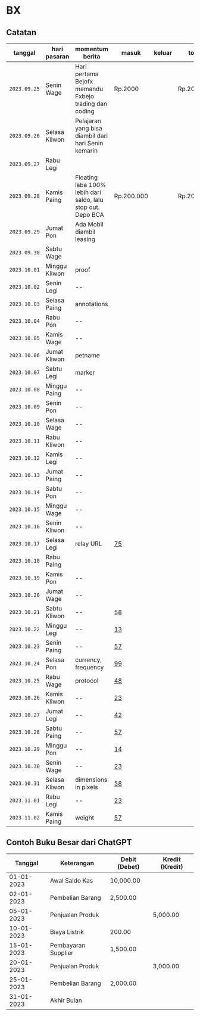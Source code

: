 # BX
## Catatan

| tanggal      | hari pasaran       | momentum berita                                                 | masuk         | keluar    | total      |
| ------------ | ------------------ | --------------------------------------------------------------- | ------------- | --------- | ---------- |
| `2023.09.25` | Senin Wage         | Hari pertama Bejofx memandu Fxbejo trading dan coding           | Rp.2000       |           | Rp.2000    |
| `2023.09.26` | Selasa Kliwon      | Pelajaran yang bisa diambil dari hari Senin kemarin             |               |           |            |
| `2023.09.27` | Rabu Legi          |                                                                 |               |           |            |
| `2023.09.28` | Kamis Paing        | Floating laba 100% lebih dari saldo, lalu stop out. Depo BCA    | Rp.200.000    |           | Rp.202.000 |
| `2023.09.29` | Jumat Pon          | Ada Mobil diambil leasing                                       |               |
| `2023.09.30` | Sabtu Wage         |                                                                 |               |
| `2023.10.01` | Minggu Kliwon      | proof                                                           |               |
| `2023.10.02` | Senin Legi         | --                                                              |               |
| `2023.10.03` | Selasa Paing       | annotations                                                     |               |
| `2023.10.04` | Rabu Pon           | --                                                              |               |
| `2023.10.05` | Kamis Wage         | --                                                              |               |
| `2023.10.06` | Jumat Kliwon       | petname              |                          |
| `2023.10.07` | Sabtu Legi         |   marker               |               |
| `2023.10.08` | Minggu Paing       | --                   |                          |
| `2023.10.09` | Senin Pon          | --                   |               |
| `2023.10.10` | Selasa Wage        | --                   |              |
| `2023.10.11` | Rabu Kliwon        | --                   |              |
| `2023.10.12` | Kamis Legi         | --                   |            |
| `2023.10.13` | Jumat Paing        | --                   |            |
| `2023.10.14` | Sabtu Pon          | --                   |  |
| `2023.10.15` | Minggu Wage        | --                   |               |
| `2023.10.16` | Senin Kliwon       | --                   |               |
| `2023.10.17` | Selasa Legi        | relay URL            | [75](75.md)              |
| `2023.10.18` | Rabu Paing         |  |  |
| `2023.10.19` | Kamis Pon          | --                   |               |
| `2023.10.20` | Jumat Wage         | --                   |  |
| `2023.10.21` | Sabtu Kliwon       | --                   | [58](58.md)              |
| `2023.10.22` | Minggu Legi        | --                   | [13](13.md)              |
| `2023.10.23` | Senin Paing        | --                   | [57](57.md)              |
| `2023.10.24` | Selasa Pon         | currency, frequency  | [99](99.md)              |
| `2023.10.25` | Rabu Wage          | protocol             | [48](48.md)              |
| `2023.10.26` | Kamis Kliwon       | --                   | [23](23.md)              |
| `2023.10.27` | Jumat Legi         | --                   | [42](42.md)              |
| `2023.10.28` | Sabtu Paing        | --                   | [57](57.md)              |
| `2023.10.29` | Minggu Pon         | --                   | [14](14.md)              |
| `2023.10.30` | Senin Wage         | --                   | [23](23.md)              |
| `2023.10.31` | Selasa Kliwon      | dimensions in pixels | [58](58.md)              |
| `2023.11.01` | Rabu Legi          | --                   | [23](23.md)              |
| `2023.11.02` | Kamis Paing        | weight               | [57](57.md)              |


## Contoh Buku Besar dari ChatGPT
| Tanggal       |   Keterangan                 | Debit (Debet) | Kredit (Kredit) |
|---------------|-----------------------------|----------------|----------------|
| 01-01-2023    | Awal Saldo Kas              | 10,000.00     |                 |
| 02-01-2023    | Pembelian Barang            | 2,500.00      |                 |
| 05-01-2023    | Penjualan Produk            |               | 5,000.00        |
| 10-01-2023    | Biaya Listrik               | 200.00        |                 |
| 15-01-2023    | Pembayaran Supplier         | 1,500.00      |                 |
| 20-01-2023    | Penjualan Produk            |               | 3,000.00        |
| 25-01-2023    | Pembelian Barang            | 2,000.00      |                 |
| 31-01-2023    | Akhir Bulan                 |               |                 |


